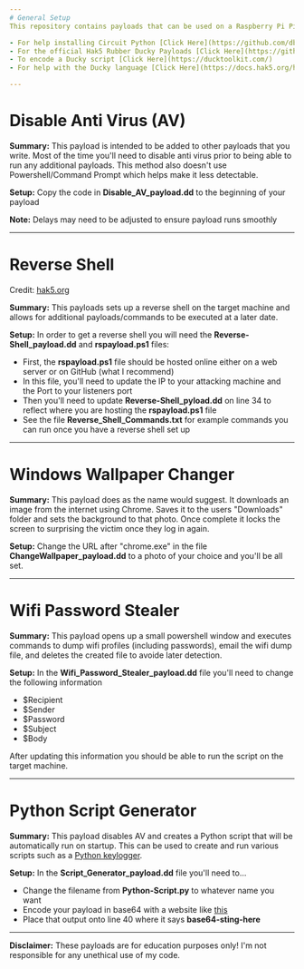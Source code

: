 ```yaml
---
# General Setup 
This repository contains payloads that can be used on a Raspberry Pi Pico using Circuit Python. These payloads can also be used for Hak5 Rubber Ducky's but you'll need to encode the payload instead.

- For help installing Circuit Python [Click Here](https://github.com/dbisu/pico-ducky)
- For the official Hak5 Rubber Ducky Payloads [Click Here](https://github.com/hak5/usbrubberducky-payloads)
- To encode a Ducky script [Click Here](https://ducktoolkit.com/)
- For help with the Ducky language [Click Here](https://docs.hak5.org/hc/en-us/articles/360010555153-Ducky-Script-the-USB-Rubber-Ducky-language)

---
```


# Disable Anti Virus (AV)
**Summary:** This payload is intended to be added to other payloads that you write. Most of the time you'll need to disable anti virus prior to being able to run any additional payloads. This method also doesn't use Powershell/Command Prompt which helps make it less detectable.

**Setup:** Copy the code in **Disable_AV_payload.dd** to the beginning of your payload

**Note:** Delays may need to be adjusted to ensure payload runs smoothly

---

# Reverse Shell
Credit: [hak5.org](https://docs.hak5.org/hc/en-us/articles/360010555233-How-to-Get-a-Reverse-Shell-in-3-Seconds-with-the-USB-Rubber-Ducky)

**Summary:** This payloads sets up a reverse shell on the target machine and allows for additional payloads/commands to be executed at a later date.

**Setup:** In order to get a reverse shell you will need the **Reverse-Shell_payload.dd** and **rspayload.ps1** files:
- First, the **rspayload.ps1** file should be hosted online either on a web server or on GitHub (what I recommend)
- In this file, you'll need to update the IP to your attacking machine and the Port to your listeners port
- Then you'll need to update **Reverse-Shell_pyload.dd** on line 34 to reflect where you are hosting the **rspayload.ps1** file
- See the file **Reverse_Shell_Commands.txt** for example commands you can run once you have a reverse shell set up
---

# Windows Wallpaper Changer
**Summary:** This payload does as the name would suggest. It downloads an image from the internet using Chrome. Saves it to the users "Downloads" folder and sets the background to that photo. Once complete it locks the screen to surprising the victim once they log in again.

**Setup:** Change the URL after "chrome.exe" in the file **ChangeWallpaper_payload.dd** to a photo of your choice and you'll be all set.

---
# Wifi Password Stealer
**Summary:** This payload opens up a small powershell window and executes commands to dump wifi profiles (including passwords), email the wifi dump file, and deletes the created file to avoide later detection.

**Setup:** In the **Wifi_Password_Stealer_payload.dd** file you'll need to change the following information
- $Recipient
- $Sender
- $Password
- $Subject
- $Body

After updating this information you should be able to run the script on the target machine.

---
# Python Script Generator
**Summary:** This payload disables AV and creates a Python script that will be automatically run on startup. This can be used to create and run various scripts such as a [Python keylogger](https://github.com/TylerPaplham/Python-Projects/blob/main/keylogger.py).

**Setup:** In the **Script_Generator_payload.dd** file you'll need to...
- Change the filename from **Python-Script.py** to whatever name you want
- Encode your payload in base64 with a website like [this](https://www.base64encode.org/) 
- Place that output onto line 40 where it says **base64-sting-here**

---
**Disclaimer:** These payloads are for education purposes only! I'm not responsible for any unethical use of my code.




